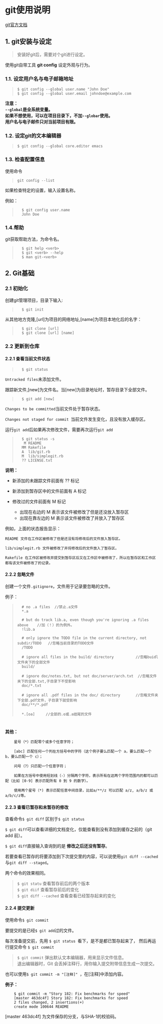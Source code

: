 # git使用说明 

[git官方文档](https://git-scm.com/book/en/v2)

## 1. git安装与设定  

>安装好git后，需要对个git进行设定。  

使用git自带工具 **git config** 设定外观与行为。  

### 1.1. 设定用户名与电子邮箱地址
>`$ git config --global user.name "John Doe"`  
>`$ git config --global user.email johndoe@example.com`

**注意：  
`--global`是全系统变量。  
如果不想使用，可以在项目目录下，不加`--globar`使用。  
用户名与电子邮件只对当前项目有限。**  

### 1.2. 设定git的文本编辑器   

>`$ git config --global core.editor emacs`  

### 1.3. 检查配置信息  

使用命令
>`git config --list`  

如果检查特定的设置，输入设置名称。
  
例如：   

>		$ git config user.name
>		John Doe

### 1.4.帮助

git获取帮助方法，<verb>为命令名。  

>		$ git help <verb>
>		$ git <verb> --help
>		$ man git-<verb>

## 2. Git基础

### 2.1 初始化

创建git管理项目，目录下输入:

>		$ git init 

从其他地方克隆,[url]为项目的网络地址,[name]为项目本地化后的名字：

>		$ git clone [url]
>		$ git clone [url] [name]

### 2.2 更新到仓库

#### 2.2.1 查看当前文件状态

>		$ git status

`Untracked files`未添加文件。

跟踪新文件,[new]为文件名。当[new]为目录地址时，暂存目录下全部文件。

>		$ git add [new]

`Changes to be committed`当前文件处于暂存状态。  

`Changes not staged for commit `当前文件发生变化，且没有放入缓存区。  
  
运行`git add`后如果再次修改文件，需要再次运行`git add`

>		$ git status -s
>		 M README
>		MM Rakefile
>		A  lib/git.rb
>		M  lib/simplegit.rb
>		?? LICENSE.txt

**说明：**

* 新添加的未跟踪文件前面有 ?? 标记  
* 新添加到暂存区中的文件前面有 A 标记  
* 修改过的文件前面有 M 标记  

	* 出现在右边的 M 表示该文件被修改了但是还没放入暂存区
	* 出现在靠左边的 M 表示该文件被修改了并放入了暂存区

例如，上面的状态报告显示：

	README 文件在工作区被修改了但是还没有将修改后的文件放入暂存区。

	lib/simplegit.rb 文件被修改了并将修改后的文件放入了暂存区。 

	Rakefile 在工作区被修改并提交到暂存区后又在工作区中被修改了，所以在暂存区和工作区都有该文件被修改了的记录。




#### 2.2.2 忽略文件

创建一个文件`.gitignore`，文件用于记录要忽略的文件。

例子：
	

> 		# no .a files  //禁止.a文件
> 		*.a
> 
>		# but do track lib.a, even though you're ignoring .a files above    //加（！）的为例外。
>		!lib.a
>
>		# only ignore the TODO file in the current directory, not subdir/TODO   //忽略当前目录的TODO文件
>		/TODO
>
>		# ignore all files in the build/ directory		   	//忽略buidl文件夹下的全部文件
>		build/
>
>		# ignore doc/notes.txt, but not doc/server/arch.txt  //忽略文件夹下的全部.txt,子目录下不受影响
>		doc/*.txt
>
>		# ignore all .pdf files in the doc/ directory		//忽略文件夹下全部.pdf文件，子目录下就受影响
>		doc/**/*.pdf
>
>		*.[oa]     //全部的.o或.a结尾的文件

# 
**其他：**

		星号（*）匹配零个或多个任意字符；

		[abc] 匹配任何一个列在方括号中的字符（这个例子要么匹配一个 a，要么匹配一个 b，要么匹配一个 c）；

		问号（?）只匹配一个任意字符；	

		如果在方括号中使用短划线（-）分隔两个字符，表示所有在这两个字符范围内的都可以匹配（比如 [0-9] 表示匹配所有 0 到 9 的数字）。 

		使用两个星号（*) 表示匹配任意中间目录，比如a/**/z 可以匹配 a/z, a/b/z 或 a/b/c/z等。

#### 2.2.3 查看已暂存和未暂存的修改

查看命令`$ git diff` 区别于`$ git status`  

`$ git diff`可以查看详细的文档变化，仅能查看到没有添加到缓存之前的（git add 前）。  

`$ git diff`直接输入查询到的是 **修改之后还没有暂存**。  

若要查看已暂存的将要添加到下次提交里的内容，可以说使用`git diff --cached`与`git diff --staged`。  

两个命令的效果相同。   

> `$ git statu` 查看暂存前后的两个版本  
> `$ git diif` 查看暂存前后的变化  
> `$ git diff --cached` 查看查看已经暂存起来的变化

#### 2.2.4 提交更新 

使用命令`$ git commit`  

要提交的是已经`$ git add`过的文件。

每次准备提交前，先用 `$ git status `看下，是不是都已暂存起来了， 然后再运行提交命令 `$ git commit`

> `$ git commit` 弹出默认文本编辑器，用来显示文件信息。  
> 退出编辑器时，Git 会丢掉注释行，用你输入提交附带信息生成一次提交。  

也可以使用`$ git commit -m "[注释]" `，在[注释]中添加内容。

**例子：**

		$ git commit -m "Story 182: Fix benchmarks for speed"  
		[master 463dc4f] Story 182: Fix benchmarks for speed  
 		2 files changed, 2 insertions(+)  
 		create mode 100644 README  

[master 463dc4f] 为文件保存的分支，与SHA-1的校验码。